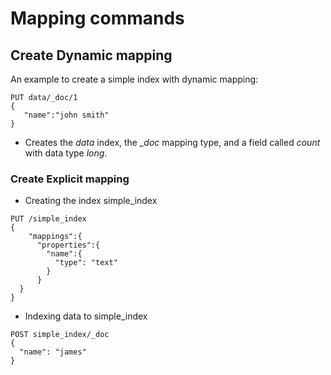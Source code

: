 # Mapping commands

## Create Dynamic mapping
An example to create a simple index with dynamic mapping:
```
PUT data/_doc/1 
{
   "name":"john smith"
}
```
- Creates the *data* index, the *_doc* mapping type, and a field called *count* with data 
  type *long*.

### Create Explicit mapping
- Creating the index simple_index
```
PUT /simple_index
{
    "mappings":{
      "properties":{
        "name":{
          "type": "text"
        }
      }
  }
}
```
- Indexing data to simple_index
```
POST simple_index/_doc
{
  "name": "james"
}
```